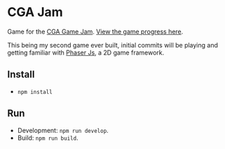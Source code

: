# CGA Jam

Game for the [CGA Game Jam](https://itch.io/jam/cga-jam). [View the game progress here](https://oliverbenns.github.io/cga-jam).

This being my second game ever built, initial commits will be playing and getting familiar with [Phaser Js](https://github.com/photonstorm/phaser), a 2D game framework.

## Install
- `npm install`

## Run
- Development: `npm run develop`.
- Build: `npm run build`.
